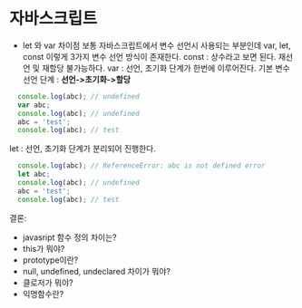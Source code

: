 
# 자바스크립트

- let 와 var 차이점
보통 자바스크립트에서 변수 선언시 사용되는 부분인데 
var, let, const 이렇게 3가지 변수 선언 방식이 존재한다.
const : 상수라고 보면 된다. 재선언 및 재할당 불가능하다.
var : 선언, 초기화 단계가 한번에 이루어진다.
기본 변수 선언 단계 : **선언->초기화->할당**

``` javascript
  console.log(abc); // undefined  
  var abc; 
  console.log(abc); // undefined
  abc = 'test';
  console.log(abc); // test
```

let : 선언, 초기화 단계가 분리되어 진행한다.

``` javascript
  console.log(abc); // ReferenceError: abc is not defined error
  let abc; 
  console.log(abc); // undefined
  abc = 'test';
  console.log(abc); // test
```
 결론: 
 
- javasript 함수 정의 차이는?
- this가 뭐야?
- prototype이란?
- null, undefined, undeclared 차이가 뭐야?
- 클로저가 뭐야?
- 익명함수란?
